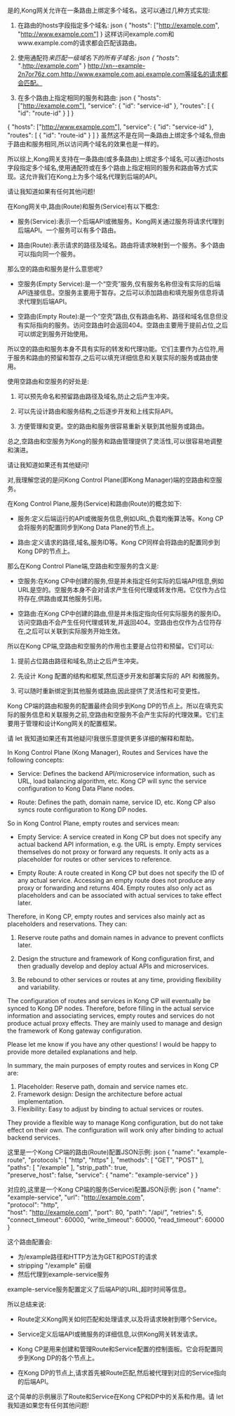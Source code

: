 是的,Kong网关允许在一条路由上绑定多个域名。这可以通过几种方式实现:

1. 在路由的hosts字段指定多个域名:
json
{
    "hosts": ["http://example.com", "http://www.example.com"] 
}
这样访问example.com和www.example.com的请求都会匹配该路由。

2. 使用通配符*来匹配一级域名下的所有子域名:
json 
{
    "hosts": "*.http://example.com" 
}
http://xn--example-2n7or76z.com,http://www.example.com,api.example.com等域名的请求都会匹配。

3. 在多个路由上指定相同的服务和路由:
json
{
    "hosts": ["http://example.com"],
    "service": { "id": "service-id" },
    "routes": [ { "id": "route-id" } ]
}

{
    "hosts": ["http://www.example.com"], 
    "service": { "id": "service-id" },
    "routes": [ { "id": "route-id" } ]
}
虽然这不是在同一条路由上绑定多个域名,但由于路由和服务相同,所以访问两个域名的效果也是一样的。

所以综上,Kong网关支持在一条路由(或多条路由)上绑定多个域名,可以通过hosts字段指定多个域名,使用通配符或在多个路由上指定相同的服务和路由等方式实现。这允许我们在Kong上为多个域名代理到后端的API。

请让我知道如果有任何其他问题!

在Kong网关中,路由(Route)和服务(Service)有以下概念:

- 服务(Service):表示一个后端API或微服务。Kong网关通过服务将请求代理到后端API。一个服务可以有多个路由。

- 路由(Route):表示请求的路径及域名。路由将请求映射到一个服务。多个路由可以指向同一个服务。

那么空的路由和服务是什么意思呢?

- 空服务(Empty Service):是一个“空壳”服务,仅有服务名称但没有实际的后端API连接信息。空服务主要用于暂存。之后可以添加路由和填充服务信息将请求代理到后端API。

- 空路由(Empty Route):是一个“空壳”路由,仅有路由名称、路径和域名信息但没有实际指向的服务。访问空路由时会返回404。空路由主要用于提前占位,之后可以绑定到服务开始使用。

所以空的路由和服务本身不具有实际的转发和代理功能。它们主要作为占位符,用于服务和路由的预留和暂存,之后可以填充详细信息和关联实际的服务或路由使用。

使用空路由和空服务的好处是:

1. 可以预先命名和预留路由路径及域名,防止之后产生冲突。

2. 可以先设计路由和服务结构,之后逐步开发和上线实际API。

3. 方便管理和变更。空的路由和服务很容易重新关联到其他服务或路由。

总之,空路由和空服务为Kong的服务和路由管理提供了灵活性,可以很容易地调整和演进。

请让我知道如果还有其他疑问!


对,我理解您说的是问Kong Control Plane(即Kong Manager)端的空路由和空服务。

在Kong Control Plane,服务(Service)和路由(Route)的概念如下:

- 服务:定义后端运行的API或微服务信息,例如URL,负载均衡算法等。Kong CP会将服务的配置同步到Kong Data Plane的节点上。

- 路由:定义请求的路径,域名,服务ID等。Kong CP同样会将路由的配置同步到Kong DP的节点上。

那么在Kong Control Plane端,空路由和空服务的含义是:

- 空服务:在Kong CP中创建的服务,但是并未指定任何实际的后端API信息,例如URL是空的。空服务本身不会对请求产生任何代理或转发作用。它仅作为占位符存在,供路由或其他服务引用。

- 空路由:在Kong CP中创建的路由,但是并未指定指向任何实际服务的服务ID。访问空路由不会产生任何代理或转发,并返回404。空路由也仅作为占位符存在,之后可以关联到实际服务开始生效。

所以在Kong CP端,空路由和空服务的作用也主要是占位符和预留。它们可以:

1. 提前占位路由路径和域名,防止之后产生冲突。

2. 先设计 Kong 配置的结构和框架,然后逐步开发和部署实际的 API 和微服务。

3. 可以随时重新绑定到其他服务或路由,因此提供了灵活性和可变更性。

Kong CP端的路由和服务的配置最终会同步到Kong DP的节点上。所以在填充实际的服务信息和关联服务之前,空路由和空服务不会产生实际的代理效果。它们主要用于管理和设计Kong网关的配置框架。

请 let 我知道如果还有其他疑问!我很乐意提供更多详细的解释和帮助。

In Kong Control Plane (Kong Manager), Routes and Services have the following concepts:

- Service: Defines the backend API/microservice information, such as URL, load balancing algorithm, etc. Kong CP will sync the service configuration to Kong Data Plane nodes.

- Route: Defines the path, domain name, service ID, etc. Kong CP also syncs route configuration to Kong DP nodes.

So in Kong Control Plane, empty routes and services mean:

- Empty Service: A service created in Kong CP but does not specify any actual backend API information, e.g. the URL is empty. Empty services themselves do not proxy or forward any requests. It only acts as a placeholder for routes or other services to reference.

- Empty Route: A route created in Kong CP but does not specify the ID of any actual service. Accessing an empty route does not produce any proxy or forwarding and returns 404. Empty routes also only act as placeholders and can be associated with actual services to take effect later.

Therefore, in Kong CP, empty routes and services also mainly act as placeholders and reservations. They can:

1. Reserve route paths and domain names in advance to prevent conflicts later.

2. Design the structure and framework of Kong configuration first, and then gradually develop and deploy actual APIs and microservices.

3. Be rebound to other services or routes at any time, providing flexibility and variability.

The configuration of routes and services in Kong CP will eventually be synced to Kong DP nodes. Therefore, before filling in the actual service information and associating services, empty routes and services do not produce actual proxy effects. They are mainly used to manage and design the framework of Kong gateway configuration.

 Please let me know if you have any other questions! I would be happy to provide more detailed explanations and help.

In summary, the main purposes of empty routes and services in Kong CP are:

1. Placeholder: Reserve path, domain and service names etc.
2. Framework design: Design the architecture before actual implementation.  
3. Flexibility: Easy to adjust by binding to actual services or routes.

They provide a flexible way to manage Kong configuration, but do not take effect on their own. The configuration will work only after binding to actual backend services.


这里是一个Kong CP端的路由(Route)配置JSON示例:
json
{
  "name": "example-route",
  "protocols": [
    "http",
    "https"
  ],
  "methods": [
    "GET",
    "POST"
  ],
  "paths": [
    "/example"
  ],
  "strip_path": true,  
  "preserve_host": false,
  "service": {
    "name": "example-service"
  }
}


对应的,这里是一个Kong CP端的服务(Service)配置JSON示例:
json 
{
  "name": "example-service",
  "url": "http://example.com",  
  "protocol": "http",          
  "host": "http://example.com",
  "port": 80,
  "path": "/api/",
  "retries": 5,
  "connect_timeout": 60000,
  "write_timeout": 60000,
  "read_timeout": 60000     
}


这个路由配置会:

- 为/example路径和HTTP方法为GET和POST的请求
-  stripping "/example" 前缀
- 然后代理到example-service服务

example-service服务配置定义了后端API的URL,超时时间等信息。

所以总结来说:

- Route定义Kong网关如何匹配和处理请求,以及将请求映射到哪个Service。

- Service定义后端API或微服务的详细信息,以供Kong网关转发请求。

- Kong CP是用来创建和管理Route和Service配置的控制面板。它会将配置同步到Kong DP的各个节点上。

- 在Kong DP的节点上,请求首先被Route匹配,然后被代理到对应的Service指向的后端API。

这个简单的示例展示了Route和Service在Kong CP和DP中的关系和作用。请 let 我知道如果您有任何其他问题!

